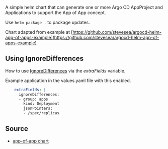 A simple helm chart that can generate one or more Argo CD AppProject and Applications to support the App of App concept.

Use `helm package .` to package updates.

Chart adapted from example at [https://github.com/stevesea/argocd-helm-app-of-apps-example](https://github.com/stevesea/argocd-helm-app-of-apps-example)

## Using IgnoreDifferences
How to use [IgnoreDifferences](https://argo-cd.readthedocs.io/en/stable/user-guide/diffing/#application-level-configuration) via the _extraFields_ variable.

Example application in the values.yaml file with this enabled.

```yaml
    extraFields: |
      ignoreDifferences:
      - group: apps
        kind: Deployment
        jsonPointers:
        - /spec/replicas
```

## Source
* [app-of-app chart](https://github.com/gnunn-gitops/argocd-app-of-app-chart)